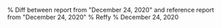 % Diff between report from "December 24, 2020" and reference report from "December 24, 2020"
% Reffy
% December 24, 2020

